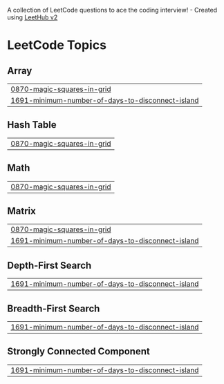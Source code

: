 A collection of LeetCode questions to ace the coding interview! - Created using [LeetHub v2](https://github.com/arunbhardwaj/LeetHub-2.0)
<!---LeetCode Topics Start-->
# LeetCode Topics
## Array
|  |
| ------- |
| [0870-magic-squares-in-grid](https://github.com/dkdo1406/Algorithm/tree/master/0870-magic-squares-in-grid) |
| [1691-minimum-number-of-days-to-disconnect-island](https://github.com/dkdo1406/Algorithm/tree/master/1691-minimum-number-of-days-to-disconnect-island) |
## Hash Table
|  |
| ------- |
| [0870-magic-squares-in-grid](https://github.com/dkdo1406/Algorithm/tree/master/0870-magic-squares-in-grid) |
## Math
|  |
| ------- |
| [0870-magic-squares-in-grid](https://github.com/dkdo1406/Algorithm/tree/master/0870-magic-squares-in-grid) |
## Matrix
|  |
| ------- |
| [0870-magic-squares-in-grid](https://github.com/dkdo1406/Algorithm/tree/master/0870-magic-squares-in-grid) |
| [1691-minimum-number-of-days-to-disconnect-island](https://github.com/dkdo1406/Algorithm/tree/master/1691-minimum-number-of-days-to-disconnect-island) |
## Depth-First Search
|  |
| ------- |
| [1691-minimum-number-of-days-to-disconnect-island](https://github.com/dkdo1406/Algorithm/tree/master/1691-minimum-number-of-days-to-disconnect-island) |
## Breadth-First Search
|  |
| ------- |
| [1691-minimum-number-of-days-to-disconnect-island](https://github.com/dkdo1406/Algorithm/tree/master/1691-minimum-number-of-days-to-disconnect-island) |
## Strongly Connected Component
|  |
| ------- |
| [1691-minimum-number-of-days-to-disconnect-island](https://github.com/dkdo1406/Algorithm/tree/master/1691-minimum-number-of-days-to-disconnect-island) |
<!---LeetCode Topics End-->